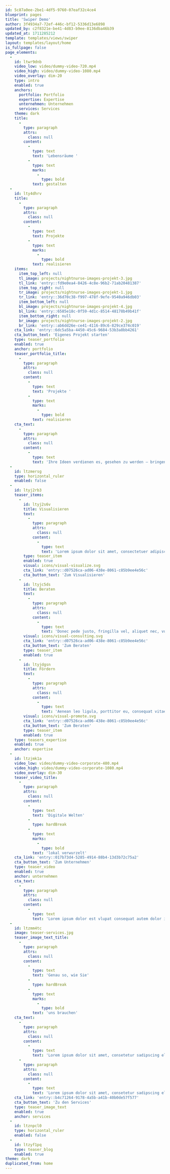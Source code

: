 ```yaml
---
id: 5c87a0ee-2be1-4df5-9760-07eaf32c4ce4
blueprint: pages
title: 'Swiper Demo'
author: 3f4934a7-72ef-446c-bf12-5336d13e6898
updated_by: c2f8321e-be41-4d83-b9ee-8136dba46b39
updated_at: 1711285212
template: templates/views/swiper
layout: templates/layout/home
is_fullpage: false
page_elements:
  -
    id: ltwr9dnb
    video_low: video/dummy-video-720.mp4
    video_high: video/dummy-video-1080.mp4
    video_overlay: dim-20
    type: intro
    enabled: true
    anchors:
      portfolio: Portfolio
      expertise: Expertise
      unternehmen: Unternehmen
      services: Services
    theme: dark
    title:
      -
        type: paragraph
        attrs:
          class: null
        content:
          -
            type: text
            text: 'Lebensräume '
          -
            type: text
            marks:
              -
                type: bold
            text: gestalten
  -
    id: lty4dhrv
    title:
      -
        type: paragraph
        attrs:
          class: null
        content:
          -
            type: text
            text: Projekte
          -
            type: text
            marks:
              -
                type: bold
            text: realisieren
    items:
      item_top_left: null
      tl_image: projects/nightnurse-images-projekt-3.jpg
      tl_link: 'entry::fd9e0ea4-8426-4c8e-96b2-71ab20481387'
      item_top_right: null
      tr_image: projects/nightnurse-images-projekt-1.jpg
      tr_link: 'entry::36d70c38-f997-478f-9efe-9540a946db03'
      item_bottom_left: null
      bl_image: projects/nightnurse-images-projekt-4.jpg
      bl_link: 'entry::6585e18c-0f59-4d1c-8514-48178b49b41f'
      item_bottom_right: null
      br_image: projects/nightnurse-images-projekt-2.jpg
      br_link: 'entry::ab6dd26e-ce41-4116-89c6-829ce374c019'
    cta_link: 'entry::6dc5a5ba-4450-45c6-9684-53b3a8bb4261'
    cta_button_text: 'Eigenes Projekt starten'
    type: teaser_portfolio
    enabled: true
    anchor: portfolio
    teaser_portfolio_title:
      -
        type: paragraph
        attrs:
          class: null
        content:
          -
            type: text
            text: 'Projekte '
          -
            type: text
            marks:
              -
                type: bold
            text: realisieren
    cta_text:
      -
        type: paragraph
        attrs:
          class: null
        content:
          -
            type: text
            text: 'Ihre Ideen verdienen es, gesehen zu werden – bringen wir Ihr Projekt ins Rollen!'
  -
    id: ltzmersg
    type: horizontal_ruler
    enabled: false
  -
    id: ltyj2rb3
    teaser_items:
      -
        id: ltyj2s6v
        title: Visualisieren
        text:
          -
            type: paragraph
            attrs:
              class: null
            content:
              -
                type: text
                text: 'Lorem ipsum dolor sit amet, consectetuer adipiscing elit. Aenean commodo ligula eget dolor. Aenean massa. Cum sociis natoque penatibus et magnis dis parturient montes, nascetur ridiculus mus. Donec quam felis, ultricies nec, pellentesque eu, pretium quis, sem. Nulla consequat massa quis enim.'
        type: teaser_item
        enabled: true
        visual: icons/visual-visualize.svg
        cta_link: 'entry::d07526ca-ad06-438e-8061-c85b9ee4e56c'
        cta_button_text: 'Zum Visualisieren'
      -
        id: ltyjc5ds
        title: Beraten
        text:
          -
            type: paragraph
            attrs:
              class: null
            content:
              -
                type: text
                text: 'Donec pede justo, fringilla vel, aliquet nec, vulputate eget, arcu. In enim justo, rhoncus ut, imperdiet a, venenatis vitae, justo. Nullam dictum felis eu pede mollis pretium. Integer tincidunt. Cras dapibus. Vivamus elementum semper nisi. Aenean vulputate eleifend tellus.'
        visual: icons/visual-consulting.svg
        cta_link: 'entry::d07526ca-ad06-438e-8061-c85b9ee4e56c'
        cta_button_text: 'Zum Beraten'
        type: teaser_item
        enabled: true
      -
        id: ltyjdgsn
        title: Fördern
        text:
          -
            type: paragraph
            attrs:
              class: null
            content:
              -
                type: text
                text: 'Aenean leo ligula, porttitor eu, consequat vitae, eleifend ac, enim. Aliquam lorem ante, dapibus in, viverra quis, feugiat a, tellus. Phasellus viverra nulla ut metus varius laoreet. Quisque rutrum. Aenean imperdiet. Etiam ultricies nisi vel augue. Curabitur ullamcorper ultricies nisi.'
        visual: icons/visual-promote.svg
        cta_link: 'entry::d07526ca-ad06-438e-8061-c85b9ee4e56c'
        cta_button_text: 'Zum Beraten'
        type: teaser_item
        enabled: true
    type: teasers_expertise
    enabled: true
    anchor: expertise
  -
    id: ltzjmk1a
    video_low: video/dummy-video-corporate-480.mp4
    video_high: video/dummy-video-corporate-1080.mp4
    video_overlay: dim-30
    teaser_video_title:
      -
        type: paragraph
        attrs:
          class: null
        content:
          -
            type: text
            text: 'Digitale Welten'
          -
            type: hardBreak
          -
            type: text
            marks:
              -
                type: bold
            text: 'lokal verwurzelt'
    cta_link: 'entry::017b73d4-5285-4914-88b4-13d3b72c75a2'
    cta_button_text: 'Zum Unternehmen'
    type: teaser_video
    enabled: true
    anchor: unternehmen
    cta_text:
      -
        type: paragraph
        attrs:
          class: null
        content:
          -
            type: text
            text: 'Lorem ipsum dolor est vlupat consequat autem dolor ipsum.'
  -
    id: ltzmm4tc
    image: teaser-services.jpg
    teaser_image_text_title:
      -
        type: paragraph
        attrs:
          class: null
        content:
          -
            type: text
            text: 'Genau so, wie Sie'
          -
            type: hardBreak
          -
            type: text
            marks:
              -
                type: bold
            text: 'uns brauchen'
    cta_text:
      -
        type: paragraph
        attrs:
          class: null
        content:
          -
            type: text
            text: 'Lorem ipsum dolor sit amet, consetetur sadipscing elitr, sed diam nonumy eirmod tempor invidunt ut labore et dolore magna aliquyam erat, sed diam voluptua lorem ipsum atuem.'
      -
        type: paragraph
        attrs:
          class: null
        content:
          -
            type: text
            text: 'Lorem ipsum dolor sit amet, consetetur sadipscing elitr, sed diam nonumy eirmod tempor invidunt ut labore et dolore magna aliquyam erat, sed diam voluptua lorem ipsum atuem.'
    cta_link: 'entry::b4c71264-9178-4a5b-a41b-40b0de57f577'
    cta_button_text: 'Zu den Services'
    type: teaser_image_text
    enabled: true
    anchor: services
  -
    id: ltznpcl0
    type: horizontal_ruler
    enabled: false
  -
    id: ltzyf1pq
    type: teaser_blog
    enabled: true
theme: dark
duplicated_from: home
---
```


